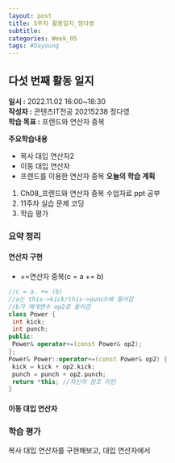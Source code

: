 ```yaml
---
layout: post
title: 5주차 활동일지_정다영
subtitle:
categories: Week_05
tags: #Dayoung
---
```

## 다섯 번째 활동 일지
**일시 :** 2022.11.02 16:00~18:30  
**작성자 :** 콘텐츠IT전공 20215238 정다영   
**학습 목표 :** 프렌드와 연산자 중복    

**주요학습내용**    
- 복사 대입 연산자2   
- 이동 대입 연산자   
- 프렌드를 이용한 연산자 중복
**오늘의 학습 계획**
1. Ch08_프렌드와 연산자 중복 수업자료 ppt 공부
2. 11주차 실습 문제 코딩  
3. 학습 평가   
### 요약 정리

#### 연산자 구현
 - +=연산자 중복(c = a += b)
 
 ```c++
//c = a. += (b)
//a는 this->kick/this->punch에 들어감
//b가 매개변수 op2로 들어감
class Power {
  int kick;
  int punch;
public:
  Power& operator+=(const Power& op2);
};
Power& Power::operator+=(const Power& op2) {
  kick = kick + op2.kick;
  punch = punch + op2.punch;
  return *this; //자신의 참조 리턴
}
  ```
#### 이동 대입 연산자


  
### 학습 평가
 복사 대입 연산자를 구현해보고, 대입 연산자에서 
